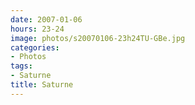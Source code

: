 ```yaml
---
date: 2007-01-06
hours: 23-24
image: photos/s20070106-23h24TU-GBe.jpg
categories: 
- Photos 
tags: 
- Saturne 
title: Saturne
---
```

